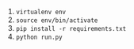 1) `virtualenv env`
2) `source env/bin/activate`
3) `pip install -r requirements.txt`
4)  `python run.py`
